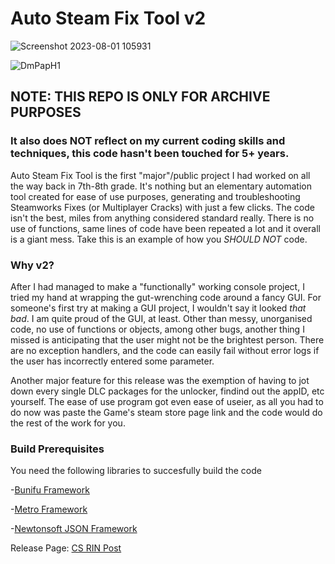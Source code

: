# Auto Steam Fix Tool v2

![Screenshot 2023-08-01 105931](https://github.com/ManiacKnight/Auto-Steam-Fix-Tool-v2/assets/50814368/9bd5816a-effd-425d-9a7c-b15b454e5048)

![DmPapH1](https://github.com/ManiacKnight/Auto-Steam-Fix-Tool-v2/assets/50814368/2e956a95-f5ab-44e6-a1e9-747fe667f1b7)

## NOTE: THIS REPO IS ONLY FOR ARCHIVE PURPOSES
### It also does **NOT** reflect on my current coding skills and techniques, this code hasn't been touched for 5+ years.

Auto Steam Fix Tool is the first "major"/public project I had worked on all the way back in 7th-8th grade.
It's nothing but an elementary automation tool created for ease of use purposes, generating and troubleshooting Steamworks Fixes (or Multiplayer Cracks) with just a few clicks.
The code isn't the best, miles from anything considered standard really. There is no use of functions, same lines of code have been repeated a lot and it overall is a giant mess.
Take this is an example of how you *SHOULD NOT* code.

### Why v2?
After I had managed to make a "functionally" working console project, I tried my hand at wrapping the gut-wrenching code around a fancy GUI.
For someone's first try at making a GUI project, I wouldn't say it looked *that bad*. I am quite proud of the GUI, at least.
Other than messy, unorganised code, no use of functions or objects, among other bugs, another thing I missed is anticipating that the user might not be the brightest person.
There are no exception handlers, and the code can easily fail without error logs if the user has incorrectly entered some parameter.

Another major feature for this release was the exemption of having to jot down every single DLC packages for the unlocker, findind out the appID, etc yourself.
The ease of use program got even ease of useier, as all you had to do now was paste the Game's steam store page link and the code would do the rest of the work for you.

### Build Prerequisites
You need the following libraries to succesfully build the code

-[Bunifu Framework](https://bunifuframework.com)

-[Metro Framework](https://thielj.github.io/MetroFramework/)

-[Newtonsoft JSON Framework](https://www.newtonsoft.com/json)

Release Page: [CS RIN Post](https://cs.rin.ru/forum/viewtopic.php?f=29&t=97112)
